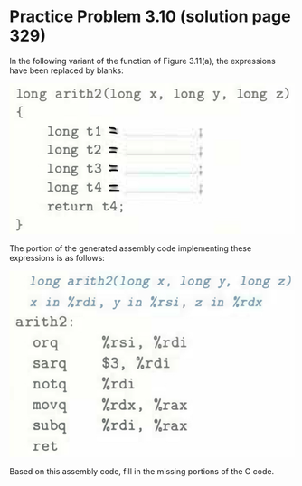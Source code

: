 # Practice Problem 3.10 (solution page 329)
In the following variant of the function of Figure 3.11(a), the expressions have been replaced by blanks:

![](./images/3.10.png)

The portion of the generated assembly code implementing these expressions is as follows:

![](./images/3.10_2.png)

Based on this assembly code, fill in the missing portions of the C code.